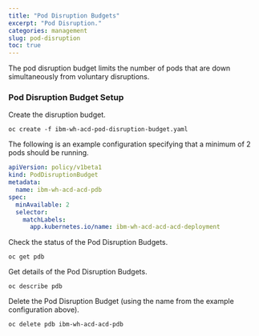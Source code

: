 ```yaml
---
title: "Pod Disruption Budgets"
excerpt: "Pod Disruption."
categories: management
slug: pod-disruption
toc: true
---
```


The pod disruption budget limits the number of pods that are down simultaneously from voluntary disruptions.

### Pod Disruption Budget Setup

Create the disruption budget.

```
oc create -f ibm-wh-acd-pod-disruption-budget.yaml
```

The following is an example configuration specifying that a minimum of 2 pods should be running.

```yaml ibm-wh-acd-pod-disruption-budget.yaml
apiVersion: policy/v1beta1
kind: PodDisruptionBudget
metadata:
  name: ibm-wh-acd-acd-pdb
spec:
  minAvailable: 2
  selector:
    matchLabels:
      app.kubernetes.io/name: ibm-wh-acd-acd-acd-deployment
```

Check the status of the Pod Disruption Budgets.

```
oc get pdb
```

Get details of the Pod Disruption Budgets.

```
oc describe pdb
```

Delete the Pod Disruption Budget (using the name from the example configuration above).

```
oc delete pdb ibm-wh-acd-acd-pdb
```
